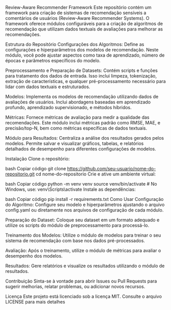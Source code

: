Review-Aware Recommender Framework
Este repositório contém um framework para criação de sistemas de recomendação sensíveis a comentários de usuários (Review-Aware Recommender Systems). O framework oferece módulos configuráveis para a criação de algoritmos de recomendação que utilizam dados textuais de avaliações para melhorar as recomendações.

Estrutura do Repositório
Configurações dos Algoritmos: Define as configurações e hiperparâmetros dos modelos de recomendação. Neste módulo, você pode ajustar aspectos como taxa de aprendizado, número de épocas e parâmetros específicos do modelo.

Preprocessamento e Preparação de Datasets: Contém scripts e funções para tratamento dos dados de entrada. Isso inclui limpeza, tokenização, extração de características, e qualquer pré-processamento necessário para lidar com dados textuais e estruturados.

Modelos: Implementa os modelos de recomendação utilizando dados de avaliações de usuários. Inclui abordagens baseadas em aprendizado profundo, aprendizado supervisionado, e métodos híbridos.

Métricas: Fornece métricas de avaliação para medir a qualidade das recomendações. Este módulo inclui métricas padrão como RMSE, MAE, e precisão/top-N, bem como métricas específicas de dados textuais.

Módulo para Resultados: Centraliza a análise dos resultados gerados pelos modelos. Permite salvar e visualizar gráficos, tabelas, e relatórios detalhados de desempenho para diferentes configurações de modelos.

Instalação
Clone o repositório:

bash
Copiar código
git clone https://github.com/seu-usuario/nome-do-repositorio.git
cd nome-do-repositorio
Crie e ative um ambiente virtual:

bash
Copiar código
python -m venv venv
source venv/bin/activate  # No Windows, use: venv\Scripts\activate
Instale as dependências:

bash
Copiar código
pip install -r requirements.txt
Como Usar
Configuração do Algoritmo: Configure seu modelo e hiperparâmetros ajustando o arquivo config.yaml ou diretamente nos arquivos de configuração de cada módulo.

Preparação do Dataset: Coloque seu dataset em um formato adequado e utilize os scripts do módulo de preprocessamento para processá-lo.

Treinamento dos Modelos: Utilize o módulo de modelos para treinar o seu sistema de recomendação com base nos dados pré-processados.

Avaliação: Após o treinamento, utilize o módulo de métricas para avaliar o desempenho dos modelos.

Resultados: Gere relatórios e visualize os resultados utilizando o módulo de resultados.

Contribuição
Sinta-se à vontade para abrir Issues ou Pull Requests para sugerir melhorias, relatar problemas, ou adicionar novos recursos.

Licença
Este projeto está licenciado sob a licença MIT. Consulte o arquivo LICENSE para mais detalhes
